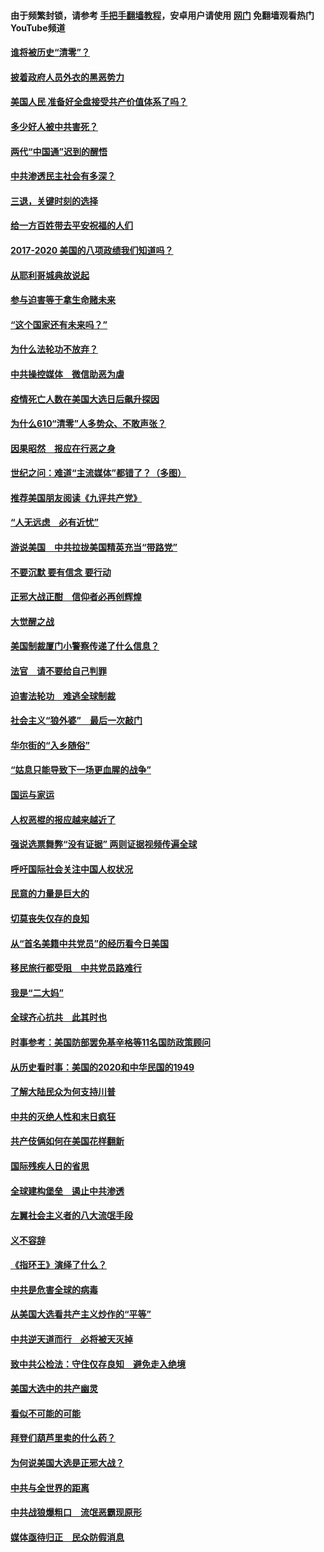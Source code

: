 #### 由于频繁封锁，请参考 [手把手翻墙教程](https://github.com/gfw-breaker/guides/wiki/)，安卓用户请使用 [网门](https://github.com/gfw-breaker/nogfw/blob/master/dl.md?t=01181300) 免翻墙观看热门YouTube频道 

#### [谁将被历史“清零”？](../pages/73/417485.md?t=01181300) 

#### [披着政府人员外衣的黑恶势力](../pages/73/417442.md?t=01181300) 

#### [美国人民 准备好全盘接受共产价值体系了吗？](../pages/73/417491.md?t=01181300) 

#### [多少好人被中共害死？](../pages/73/417144.md?t=01181300) 

#### [两代“中国通”迟到的醒悟](../pages/73/417064.md?t=01181300) 

#### [中共渗透民主社会有多深？](../pages/73/417063.md?t=01181300) 

#### [三退，关键时刻的选择](../pages/73/416969.md?t=01181300) 

#### [给一方百姓带去平安祝福的人们](../pages/73/416941.md?t=01181300) 

#### [2017-2020  美国的八项政绩我们知道吗？](../pages/73/416968.md?t=01181300) 

#### [从耶利哥城典故说起](../pages/73/416892.md?t=01181300) 

#### [参与迫害等于拿生命赌未来](../pages/73/416856.md?t=01181300) 

#### [“这个国家还有未来吗？”](../pages/73/416852.md?t=01181300) 

#### [为什么法轮功不放弃？](../pages/73/416864.md?t=01181300) 

#### [中共操控媒体　微信助恶为虐](../pages/73/416724.md?t=01181300) 

#### [疫情死亡人数在美国大选日后飙升探因](../pages/73/416606.md?t=01181300) 

#### [为什么610“清零”人多势众、不敢声张？](../pages/73/416632.md?t=01181300) 

#### [因果昭然　报应在行恶之身](../pages/73/416582.md?t=01181300) 

#### [世纪之问：难道“主流媒体”都错了？（多图）](../pages/73/416571.md?t=01181300) 

#### [推荐美国朋友阅读《九评共产党》](../pages/73/416510.md?t=01181300) 

#### [“人无远虑　必有近忧”](../pages/73/416513.md?t=01181300) 

#### [游说美国　中共拉拢美国精英充当“带路党”](../pages/73/416529.md?t=01181300) 

#### [不要沉默 要有信念 要行动](../pages/73/416457.md?t=01181300) 

#### [正邪大战正酣　信仰者必再创辉煌](../pages/73/416433.md?t=01181300) 

#### [大觉醒之战](../pages/73/416456.md?t=01181300) 

#### [美国制裁厦门小警察传递了什么信息？](../pages/73/416432.md?t=01181300) 

#### [法官　请不要给自己判罪](../pages/73/416379.md?t=01181300) 

#### [迫害法轮功　难逃全球制裁](../pages/73/416380.md?t=01181300) 

#### [社会主义“狼外婆”　最后一次敲门](../pages/73/416394.md?t=01181300) 

#### [华尔街的“入乡随俗”](../pages/73/416395.md?t=01181300) 

#### [“姑息只能导致下一场更血腥的战争”](../pages/73/416223.md?t=01181300) 

#### [国运与家运](../pages/73/416224.md?t=01181300) 

#### [人权恶棍的报应越来越近了](../pages/73/416276.md?t=01181300) 

#### [强说选票舞弊“没有证据” 两则证据视频传遍全球](../pages/73/416227.md?t=01181300) 

#### [呼吁国际社会关注中国人权状况](../pages/73/416135.md?t=01181300) 

#### [民意的力量是巨大的](../pages/73/416222.md?t=01181300) 

#### [切莫丧失仅存的良知](../pages/73/416134.md?t=01181300) 

#### [从“首名美籍中共党员”的经历看今日美国](../pages/73/416114.md?t=01181300) 

#### [移民旅行都受阻　中共党员路难行](../pages/73/416033.md?t=01181300) 

#### [我是“二大妈”](../pages/73/415529.md?t=01181300) 

#### [全球齐心抗共　此其时也](../pages/73/415989.md?t=01181300) 

#### [时事参考：美国防部罢免基辛格等11名国防政策顾问](../pages/73/415970.md?t=01181300) 

#### [从历史看时事：美国的2020和中华民国的1949](../pages/73/415949.md?t=01181300) 

#### [了解大陆民众为何支持川普](../pages/73/415950.md?t=01181300) 

#### [中共的灭绝人性和末日疯狂](../pages/73/415944.md?t=01181300) 

#### [共产伎俩如何在美国花样翻新](../pages/73/415908.md?t=01181300) 

#### [国际残疾人日的省思](../pages/73/415849.md?t=01181300) 

#### [全球建构堡垒　遏止中共渗透](../pages/73/415850.md?t=01181300) 

#### [左翼社会主义者的八大流氓手段](../pages/73/415802.md?t=01181300) 

#### [义不容辞](../pages/73/415807.md?t=01181300) 

#### [《指环王》演绎了什么？](../pages/73/415739.md?t=01181300) 

#### [中共是危害全球的病毒](../pages/73/415569.md?t=01181300) 

#### [从美国大选看共产主义炒作的“平等”](../pages/73/415654.md?t=01181300) 

#### [中共逆天道而行　必将被天灭掉](../pages/73/415626.md?t=01181300) 

#### [致中共公检法：守住仅存良知　避免走入绝境](../pages/73/415627.md?t=01181300) 

#### [美国大选中的共产幽灵](../pages/73/415618.md?t=01181300) 

#### [看似不可能的可能](../pages/73/415619.md?t=01181300) 

#### [拜登们葫芦里卖的什么药？](../pages/73/415531.md?t=01181300) 

#### [为何说美国大选是正邪大战？](../pages/73/415530.md?t=01181300) 

#### [中共与全世界的距离](../pages/73/415435.md?t=01181300) 

#### [中共战狼爆粗口　流氓恶霸现原形](../pages/73/415426.md?t=01181300) 

#### [媒体亟待归正　民众防假消息](../pages/73/415402.md?t=01181300) 

